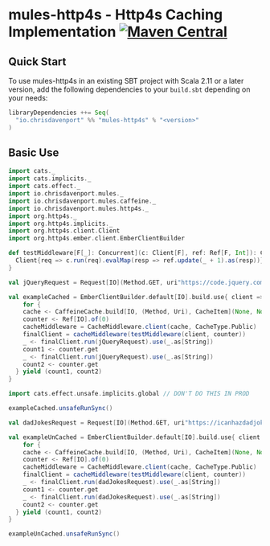 # mules-http4s - Http4s Caching Implementation [![Maven Central](https://maven-badges.herokuapp.com/maven-central/io.chrisdavenport/mules-http4s_2.12/badge.svg)](https://maven-badges.herokuapp.com/maven-central/io.chrisdavenport/mules-http4s_2.12)

## Quick Start

To use mules-http4s in an existing SBT project with Scala 2.11 or a later version, add the following dependencies to your
`build.sbt` depending on your needs:

```scala
libraryDependencies ++= Seq(
  "io.chrisdavenport" %% "mules-http4s" % "<version>"
)
```


## Basic Use 

```scala mdoc
import cats._
import cats.implicits._
import cats.effect._
import io.chrisdavenport.mules._
import io.chrisdavenport.mules.caffeine._
import io.chrisdavenport.mules.http4s._
import org.http4s._
import org.http4s.implicits._
import org.http4s.client.Client
import org.http4s.ember.client.EmberClientBuilder

def testMiddleware[F[_]: Concurrent](c: Client[F], ref: Ref[F, Int]): Client[F] = {
  Client{req => c.run(req).evalMap(resp => ref.update(_ + 1).as(resp))}
}

val jQueryRequest = Request[IO](Method.GET, uri"https://code.jquery.com/jquery-3.4.1.slim.min.js")

val exampleCached = EmberClientBuilder.default[IO].build.use{ client =>
    for {
    cache <- CaffeineCache.build[IO, (Method, Uri), CacheItem](None, None, 10000L.some)
    counter <- Ref[IO].of(0)
    cacheMiddleware = CacheMiddleware.client(cache, CacheType.Public)
    finalClient = cacheMiddleware(testMiddleware(client, counter))
    _ <- finalClient.run(jQueryRequest).use(_.as[String])
    count1 <- counter.get
    _ <- finalClient.run(jQueryRequest).use(_.as[String])  
    count2 <- counter.get
  } yield (count1, count2)
}

import cats.effect.unsafe.implicits.global // DON'T DO THIS IN PROD

exampleCached.unsafeRunSync()

val dadJokesRequest = Request[IO](Method.GET, uri"https://icanhazdadjoke.com/")

val exampleUnCached = EmberClientBuilder.default[IO].build.use{ client => 
    for {
    cache <- CaffeineCache.build[IO, (Method, Uri), CacheItem](None, None, 10000L.some)
    counter <- Ref[IO].of(0)
    cacheMiddleware = CacheMiddleware.client(cache, CacheType.Public)
    finalClient = cacheMiddleware(testMiddleware(client, counter))
    _ <- finalClient.run(dadJokesRequest).use(_.as[String])
    count1 <- counter.get
    _ <- finalClient.run(dadJokesRequest).use(_.as[String])  
    count2 <- counter.get
  } yield (count1, count2)
}

exampleUnCached.unsafeRunSync()
```
